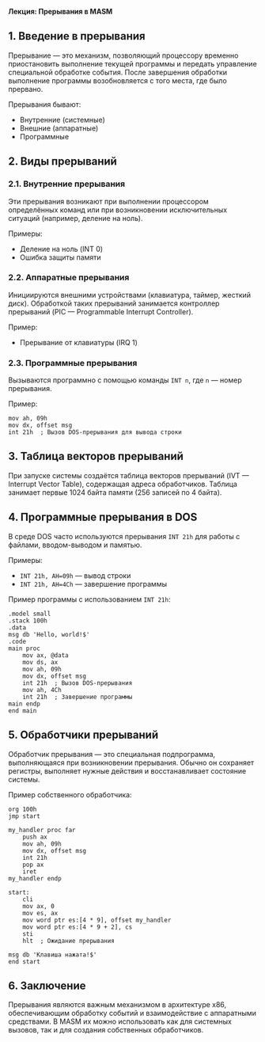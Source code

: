 **Лекция: Прерывания в MASM**

## 1. Введение в прерывания
Прерывание — это механизм, позволяющий процессору временно приостановить выполнение текущей программы и передать управление специальной обработке события. После завершения обработки выполнение программы возобновляется с того места, где было прервано.

Прерывания бывают:
- Внутренние (системные)
- Внешние (аппаратные)
- Программные

## 2. Виды прерываний
### 2.1. Внутренние прерывания
Эти прерывания возникают при выполнении процессором определённых команд или при возникновении исключительных ситуаций (например, деление на ноль).

Примеры:
- Деление на ноль (INT 0)
- Ошибка защиты памяти

### 2.2. Аппаратные прерывания
Инициируются внешними устройствами (клавиатура, таймер, жесткий диск). Обработкой таких прерываний занимается контроллер прерываний (PIC — Programmable Interrupt Controller).

Пример:
- Прерывание от клавиатуры (IRQ 1)

### 2.3. Программные прерывания
Вызываются программно с помощью команды `INT n`, где `n` — номер прерывания.

Пример:
```assembly
mov ah, 09h
mov dx, offset msg
int 21h  ; Вызов DOS-прерывания для вывода строки
```

## 3. Таблица векторов прерываний
При запуске системы создаётся таблица векторов прерываний (IVT — Interrupt Vector Table), содержащая адреса обработчиков. Таблица занимает первые 1024 байта памяти (256 записей по 4 байта).

## 4. Программные прерывания в DOS
В среде DOS часто используются прерывания `INT 21h` для работы с файлами, вводом-выводом и памятью.

Примеры:
- `INT 21h, AH=09h` — вывод строки
- `INT 21h, AH=4Ch` — завершение программы

Пример программы с использованием `INT 21h`:
```assembly
.model small
.stack 100h
.data
msg db 'Hello, world!$'
.code
main proc
    mov ax, @data
    mov ds, ax
    mov ah, 09h
    mov dx, offset msg
    int 21h  ; Вызов DOS-прерывания
    mov ah, 4Ch
    int 21h  ; Завершение программы
main endp
end main
```

## 5. Обработчики прерываний
Обработчик прерывания — это специальная подпрограмма, выполняющаяся при возникновении прерывания. Обычно он сохраняет регистры, выполняет нужные действия и восстанавливает состояние системы.

Пример собственного обработчика:
```assembly
org 100h
jmp start

my_handler proc far
    push ax
    mov ah, 09h
    mov dx, offset msg
    int 21h
    pop ax
    iret
my_handler endp

start:
    cli
    mov ax, 0
    mov es, ax
    mov word ptr es:[4 * 9], offset my_handler
    mov word ptr es:[4 * 9 + 2], cs
    sti
    hlt  ; Ожидание прерывания

msg db 'Клавиша нажата!$'
end start
```

## 6. Заключение
Прерывания являются важным механизмом в архитектуре x86, обеспечивающим обработку событий и взаимодействие с аппаратными средствами. В MASM их можно использовать как для системных вызовов, так и для создания собственных обработчиков.

